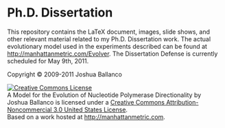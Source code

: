 Ph.D. Dissertation
==================
This repository contains the LaTeX document, images, slide shows, and other relevant material related to my Ph.D. Dissertation work.
The actual evolutionary model used in the experiments described can be found at http://manhattanmetric.com/Evolver. The Dissertation
Defense is currently scheduled for May 9th, 2011.

Copyright &copy; 2009-2011 Joshua Ballanco

<a rel="license" href="http://creativecommons.org/licenses/by-nc/3.0/us/"><img alt="Creative Commons License" style="border-width:0" src="http://i.creativecommons.org/l/by-nc/3.0/us/88x31.png" /></a><br /><span xmlns:dc="http://purl.org/dc/elements/1.1/" href="http://purl.org/dc/dcmitype/Text" property="dc:title" rel="dc:type">A Model for the Evolution of Nucleotide Polymerase Directionality</span> by <span xmlns:cc="http://creativecommons.org/ns#" property="cc:attributionName">Joshua Ballanco</span> is licensed under a <a rel="license" href="http://creativecommons.org/licenses/by-nc/3.0/us/">Creative Commons Attribution-Noncommercial 3.0 United States License</a>.<br />Based on a work hosted at <a xmlns:dc="http://purl.org/dc/elements/1.1/" href="http://github.com/jballanc/prelim/tree/master" rel="dc:source">http://manhattanmetric.com</a>.

